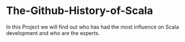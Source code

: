 # The-Github-History-of-Scala
In this Project we will find out who has had the most influence on Scala development and who are the experts.
